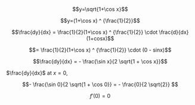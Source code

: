 $$y=\sqrt{1+\cos x}$$

$$y=(1+\cos x) ^ {\frac{1}{2}}$$

$$\frac{dy}{dx} = \frac{1}{2}(1+\cos x) ^ {\frac{1}{2}} \cdot \frac{d}{dx}(1+cosx)$$

$$= \frac{1}{2}(1+\cos x) ^ {\frac{1}{2}} \cdot (0 - sinx)$$

$$\frac{dy}{dx} =  - \frac{\sin x}{2 \sqrt{1 + \cos x}}$$

$\frac{dy}{dx}$ at $x=0$, 

$$- \frac{\sin 0}{2 \sqrt{1 + \cos 0}} = - \frac{0}{2 \sqrt{2}} $$

$$f'(0) = 0$$
